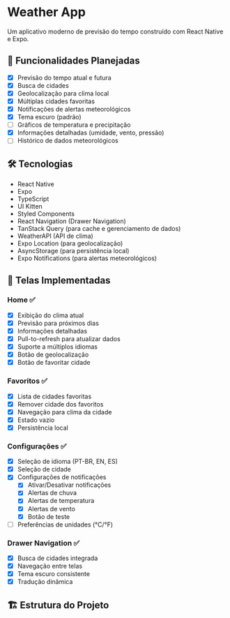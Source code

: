 # Weather App

Um aplicativo moderno de previsão do tempo construído com React Native e Expo.

## 🌟 Funcionalidades Planejadas

- [x] Previsão do tempo atual e futura
- [x] Busca de cidades
- [x] Geolocalização para clima local
- [x] Múltiplas cidades favoritas
- [x] Notificações de alertas meteorológicos
- [x] Tema escuro (padrão)
- [ ] Gráficos de temperatura e precipitação
- [x] Informações detalhadas (umidade, vento, pressão)
- [ ] Histórico de dados meteorológicos

## 🛠 Tecnologias

- React Native
- Expo
- TypeScript
- UI Kitten
- Styled Components
- React Navigation (Drawer Navigation)
- TanStack Query (para cache e gerenciamento de dados)
- WeatherAPI (API de clima)
- Expo Location (para geolocalização)
- AsyncStorage (para persistência local)
- Expo Notifications (para alertas meteorológicos)

## 📱 Telas Implementadas

### Home ✅
- [x] Exibição do clima atual
- [x] Previsão para próximos dias
- [x] Informações detalhadas
- [x] Pull-to-refresh para atualizar dados
- [x] Suporte a múltiplos idiomas
- [x] Botão de geolocalização
- [x] Botão de favoritar cidade

### Favoritos ✅
- [x] Lista de cidades favoritas
- [x] Remover cidade dos favoritos
- [x] Navegação para clima da cidade
- [x] Estado vazio
- [x] Persistência local

### Configurações ✅
- [x] Seleção de idioma (PT-BR, EN, ES)
- [x] Seleção de cidade
- [x] Configurações de notificações
  - [x] Ativar/Desativar notificações
  - [x] Alertas de chuva
  - [x] Alertas de temperatura
  - [x] Alertas de vento
  - [x] Botão de teste
- [ ] Preferências de unidades (°C/°F)

### Drawer Navigation ✅
- [x] Busca de cidades integrada
- [x] Navegação entre telas
- [x] Tema escuro consistente
- [x] Tradução dinâmica

## 🏗 Estrutura do Projeto